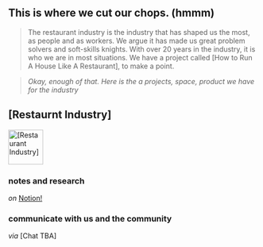 ## This is where we **cut our chops**. (hmmm) 

> The restaurant industry is the industry that has shaped us the most, as people and as workers. We argue it has made us great problem solvers and soft-skills knights. 
> With over 20 years in the industry, it is who we are in most situations. We have a project called [How to Run A House Like A Restaurant], to make a point.
 
> *Okay, enough of that. Here is the a projects, space, product we have for the industry* 

<!-- restaurnt industry -->

## [Restaurnt Industry]
<a href="https://www.notion.so/theindustrydirect/e9280362641d4bcb8e7ff3d1a92f4bc8?v=10a88e2fa8624426bc355b3842b32592">
  <img src="https://raw.githubusercontent.com/industrydirect/TheIndustryDirect/master/_assets/_img/TheIndustryDirect-Restaurant-Industry_space-icon.png" alt="[Restaurant Industry]" style="width:70px;height:70px;border:0;"> </a>        
  

### notes and research

*on* [Notion!](https://www.notion.so/theindustrydirect/e9280362641d4bcb8e7ff3d1a92f4bc8?v=10a88e2fa8624426bc355b3842b32592)

### communicate with us and the community

*via* [Chat TBA]


